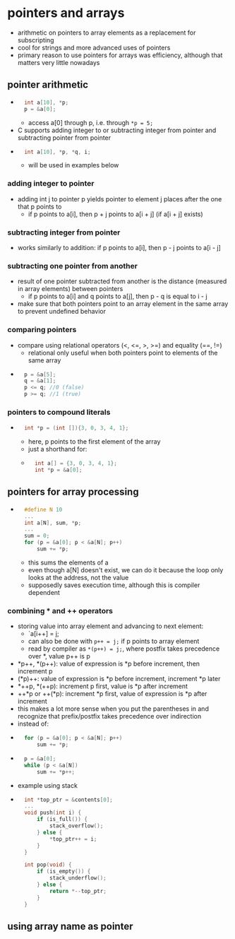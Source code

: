 # pointers and arrays

* arithmetic on pointers to array elements as a replacement for subscripting
* cool for strings and more advanced uses of pointers
* primary reason to use pointers for arrays was efficiency, although that matters very little nowadays

## pointer arithmetic

* ```C
    int a[10], *p;
    p = &a[0];
    ```
    * access a[0] through p, i.e. through `*p = 5;`
* C supports adding integer to or subtracting integer from pointer and subtracting pointer from pointer
* ```C
    int a[10], *p, *q, i;
    ```
    * will be used in examples below

### adding integer to pointer

* adding int j to pointer p yields pointer to element j places after the one that p points to
    * if p points to a[i], then p + j points to a[i + j] (if a[i + j] exists)

### subtracting integer from pointer

* works similarly to addition: if p points to a[i], then p - j points to a[i - j]

### subtracting one pointer from another

* result of one pointer subtracted from another is the distance (measured in array elements) between pointers
    * if p points to a[i] and q points to a[j], then p - q is equal to i - j
* make sure that both pointers point to an array element in the same array to prevent undefined behavior

### comparing pointers

* compare using relational operators (<, <=, >, >=) and equality (==, !=)
    * relational only useful when both pointers point to  elements of the same array
* ```C
    p = &a[5];
    q = &a[1];
    p <= q; //0 (false)
    p >= q; //1 (true)
    ```

### pointers to compound literals

* ```C
    int *p = (int []){3, 0, 3, 4, 1};
    ```
    * here, p points to the first element of the array
    * just a shorthand for:
    * ```C
        int a[] = {3, 0, 3, 4, 1};
        int *p = &a[0];
        ```

## pointers for array processing

* ```C
    #define N 10
    ...
    int a[N], sum, *p;
    ...
    sum = 0;
    for (p = &a[0]; p < &a[N]; p++)
        sum += *p;
    ```
    * this sums the elements of a
    * even though a[N] doesn't exist, we can do it because the loop only looks at the address, not the value
    * supposedly saves execution time, although this is compiler dependent

### combining * and ++ operators

* storing value into array element and advancing to next element:
    * `a[i++] = j;
    * can also be done with `p++ = j;` if p points to array element
    * read by compiler as `*(p++) = j;`, where postfix takes precedence over *, value p++ is p
* \*p++, \*(p++): value of expression is *p before increment, then increment p
* (*p)++: value of expression is *p before increment, increment *p later
* *++p, *(++p): increment p first, value is *p after increment
* ++\*p or ++(\*p): increment *p first, value of expression is *p after increment
* this makes a lot more sense when you put the parentheses in and recognize that prefix/postfix takes precedence over indirection
* instead of:
* ```C
    for (p = &a[0]; p < &a[N]; p++)
        sum += *p;
    ```
* ```C
    p = &a[0];
    while (p < &a[N])
        sum += *p++;
    ```
* example using stack
* ```C
    int *top_ptr = &contents[0];
    ...
    void push(int i) {
        if (is_full()) {
            stack_overflow();
        } else {
            *top_ptr++ = i;
        }
    }

    int pop(void) {
        if (is_empty()) {
            stack_underflow();
        } else {
            return *--top_ptr;
        }
    }
    ```

## using array name as pointer